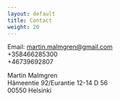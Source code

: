 ```yaml
---
layout: default
title: Contact
weight: 20
---
```




Email: <a href="mailto:Martin.malmgren@gmail.com" target="">
martin.malmgren@gmail.com
</a>   
+358466285300   
+46739692807   

Martin Malmgren   
Hämeentie 92/Eurantie 12-14 D 56   
00550 Helsinki
